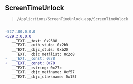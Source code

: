## ScreenTimeUnlock

> `/Applications/ScreenTimeUnlock.app/ScreenTimeUnlock`

```diff

-527.100.0.0.0
+529.2.0.0.0
   __TEXT.__text: 0x2588
   __TEXT.__auth_stubs: 0x2b0
   __TEXT.__objc_stubs: 0xb20
   __TEXT.__objc_methlist: 0x2c8
-  __TEXT.__const: 0x78
+  __TEXT.__const: 0x70
   __TEXT.__cstring: 0x27c
   __TEXT.__objc_methname: 0xf57
   __TEXT.__objc_classname: 0x15f

```
